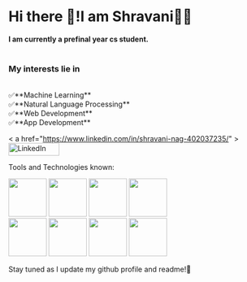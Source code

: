 # Hi there 👋!I am Shravani👩‍💻

**I am currently a prefinal year cs student.** <br>
<br>
### My interests lie in 
<br>
✅**Machine Learning**
<br>
✅**Natural Language Processing**
<br>
✅**Web Development**
<br>
✅**App Development**




< a href="https://www.linkedin.com/in/shravani-nag-402037235/" ><img src="https://user-images.githubusercontent.com/72717361/200592619-8533fe0b-7dd7-45c8-9f4c-7f0ef75722c5.png" width="100" height="25" alt=
"LinkedIn"></a>



Tools and Technologies known:











<img src=
"https://user-images.githubusercontent.com/72717361/200588963-4c3bee15-df87-4805-9174-dbfa2f580c76.png" width="75"> 
<img src="https://user-images.githubusercontent.com/72717361/200589061-30dcb5a7-b731-489c-be80-dc0717f24bf6.png" width="75">
<img src="https://user-images.githubusercontent.com/72717361/200590012-fc877c62-dea1-4703-98c7-ea8a5ad4f540.png" width="75">
<img src="https://user-images.githubusercontent.com/72717361/200590110-76e75b2e-a561-435e-8243-b58552de9861.png" width="75">
<br>
<img src="https://user-images.githubusercontent.com/72717361/200590218-9beb70c8-4f84-4d50-a517-8dceb6470c3c.png" width="75">
<img src="https://user-images.githubusercontent.com/72717361/200590336-abb8b5fa-a253-4de2-ba23-5dbf29d1899f.png" width="75">
<img src="https://user-images.githubusercontent.com/72717361/200590557-bf920eb3-b68a-4c07-ade4-744a945ed5ec.png" width="75">
<img src="https://user-images.githubusercontent.com/72717361/200590669-bf4ca913-8c99-4d91-b0ec-66bec865c9fc.png" width="75">






Stay tuned as I update my github profile and readme!📶 
